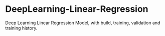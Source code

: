 # DeepLearning-Linear-Regression
Deep Learning Linear Regression Model, with build, training, validation and training history.
